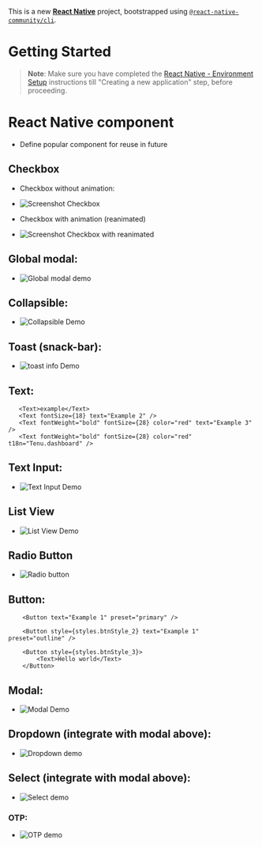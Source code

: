 This is a new [**React Native**](https://reactnative.dev) project, bootstrapped using [`@react-native-community/cli`](https://github.com/react-native-community/cli).

# Getting Started

>**Note**: Make sure you have completed the [React Native - Environment Setup](https://reactnative.dev/docs/environment-setup) instructions till "Creating a new application" step, before proceeding.

# React Native component
 - Define popular component for reuse in future

## Checkbox
 - Checkbox without animation:
 - ![Screenshot Checkbox](https://i.imgur.com/l8YmjB3.gif)

 - Checkbox with animation (reanimated)
 - ![Screenshot Checkbox with reanimated](https://i.imgur.com/CBuXeJm.gif)

## Global modal: 
 - ![Global modal demo](https://i.imgur.com/CILsSgx.gif)

## Collapsible:
 - ![Collapsible Demo](https://i.imgur.com/fMtbGZx.gif)

## Toast (snack-bar): 
 - ![toast info Demo](https://i.imgur.com/gbcUIeZ.gif)

 ## Text:
 ```    
    <Text>example</Text>
    <Text fontSize={18} text="Example 2" />
    <Text fontWeight="bold" fontSize={28} color="red" text="Example 3" />
    <Text fontWeight="bold" fontSize={28} color="red" t18n="Tenu.dashboard" />
```
## Text Input: 
 - ![Text Input Demo](https://i.imgur.com/qzYD1Ry.gif)

## List View
 - ![List View Demo](https://i.imgur.com/iVVgVZb.gif)

## Radio Button
 - ![Radio button](https://i.imgur.com/ioV27yY.gif)

## Button: 
```    
    <Button text="Example 1" preset="primary" />

    <Button style={styles.btnStyle_2} text="Example 1" preset="outline" />

    <Button style={styles.btnStyle_3}>
        <Text>Hello world</Text>
    </Button>
```
## Modal: 
- ![Modal Demo](https://i.imgur.com/tjVRx2d.gif)

## Dropdown (integrate with modal above):
 - ![Dropdown demo](https://i.imgur.com/Kl7oznG.gif)

## Select (integrate with modal above):
 - ![Select demo](https://i.imgur.com/YUD6I39.gif)

 ### OTP:
 - ![OTP demo](https://i.imgur.com/0wlEgAm.gif)